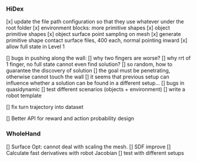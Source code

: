 ### HiDex
[x] update the file path configuration so that they use whatever under the root folder
[x] environment blocks: more primitive shapes
[x] object primitive shapes
[x] object surface point sampling on mesh
[x] generate primitive shape contact surface files, 400 each, normal pointing inward
[x] allow full state in Level 1

[] bugs in pushing along the wall: 
    [] why two fingers are worse? 
    [] why rrt of 1 finger, no full state cannot even find solution?
    [] so random, how to guarantee the discovery of solution
    [] the goal must be penetrating, otherwise cannot touch the wall
    [] it seems that previous setup can influence whether a solution can be found in a different setup... 
[] bugs in quasidynamic 
[] test different scenarios (objects + environment)
[] write a robot template

[] fix turn trajectory into dataset

[] Better API for reward and action probability design

### WholeHand
[] Surface Opt: cannot deal with scaling the mesh.
[] SDF improve
[] Calculate fast derivatives with robot Jacobian
[] test with different setups